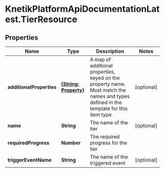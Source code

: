 # KnetikPlatformApiDocumentationLatest.TierResource

## Properties
Name | Type | Description | Notes
------------ | ------------- | ------------- | -------------
**additionalProperties** | [**{String: Property}**](Property.md) | A map of additional properties, keyed on the property name.  Must match the names and types defined in the template for this item type | [optional] 
**name** | **String** | The name of the tier | [optional] 
**requiredProgress** | **Number** | The required progress for the tier | 
**triggerEventName** | **String** | The name of the triggered event | [optional] 


